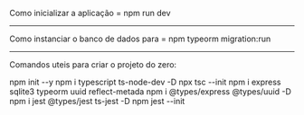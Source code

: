 Como inicializar a aplicação = npm run dev

_________________________________________________________________
Como instanciar o banco de dados para = npm typeorm migration:run
__________________________________________________________________

Comandos uteis para criar o projeto do zero:
 
npm init --y
npm i typescript ts-node-dev -D
npx tsc --init
npm i express sqlite3 typeorm uuid reflect-metada
npm i @types/express @types/uuid -D
npm i jest @types/jest ts-jest -D
npm jest --init
